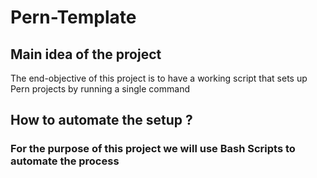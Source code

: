 # Pern-Template
## Main idea of the project

The end-objective of this project is to have a working script that sets up Pern projects by running a single command

## How to automate the setup ?
### For the purpose of this project we will use Bash Scripts to automate the process

